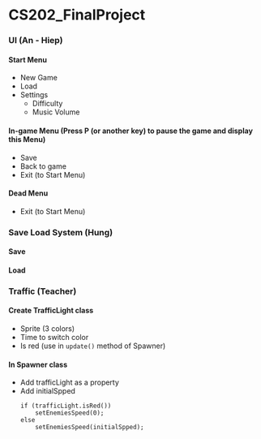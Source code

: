 # CS202_FinalProject
### UI (An - Hiep)
#### Start Menu
- New Game
- Load
- Settings
	- Difficulty
	- Music Volume
#### In-game Menu (Press P (or another key) to pause the game and display this Menu)
- Save
- Back to game
- Exit (to Start Menu)
#### Dead Menu
- Exit (to Start Menu)
### Save Load System (Hung)
#### Save
#### Load
### Traffic (Teacher)
#### Create TrafficLight class
- Sprite (3 colors)
- Time to switch color
- Is red (use in `update()` method of Spawner)
#### In Spawner class
- Add trafficLight as a property
- Add initialSpped
    ```
    if (trafficLight.isRed())
        setEnemiesSpeed(0);
    else
        setEnemiesSpeed(initialSpped);
    ```